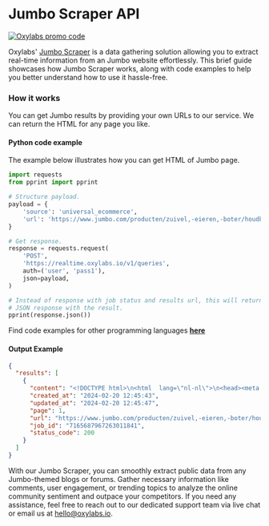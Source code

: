 # Jumbo Scraper API

[![Oxylabs promo code](https://user-images.githubusercontent.com/129506779/250792357-8289e25e-9c36-4dc0-a5e2-2706db797bb5.png)](https://oxylabs.go2cloud.org/aff_c?offer_id=7&aff_id=877&url_id=112)

Oxylabs' [Jumbo Scraper](https://oxylabs.io/products/scraper-api/ecommerce/jumbo?utm_source=github&utm_medium=repositories&utm_campaign=product) is a data gathering solution allowing you to extract real-time information from an Jumbo website effortlessly. This brief guide showcases how Jumbo Scraper works, along with code examples to help you better understand how to use it hassle-free.

### How it works

You can get Jumbo results by providing your own URLs to our service. We can return the HTML for any page you like.

#### Python code example

The example below illustrates how you can get HTML of Jumbo page.

```python
import requests
from pprint import pprint

# Structure payload.
payload = {
    'source': 'universal_ecommerce',
    'url': 'https://www.jumbo.com/producten/zuivel,-eieren,-boter/houdbare-melk-en-zuivel/'
}

# Get response.
response = requests.request(
    'POST',
    'https://realtime.oxylabs.io/v1/queries',
    auth=('user', 'pass1'),
    json=payload,
)

# Instead of response with job status and results url, this will return the
# JSON response with the result.
pprint(response.json())
```
Find code examples for other programming languages [**here**](https://github.com/oxylabs/jumbo-scraper/tree/main/code%20examples)

#### Output Example
```json
{
  "results": [
    {
      "content": "<!DOCTYPE html>\n<html  lang=\"nl-nl\">\n<head><meta charset=\"utf-8\">\n<meta name=\"viewport\" content=\"wid ... </html>",
      "created_at": "2024-02-20 12:45:43",
      "updated_at": "2024-02-20 12:45:47",
      "page": 1,
      "url": "https://www.jumbo.com/producten/zuivel,-eieren,-boter/houdbare-melk-en-zuivel/",
      "job_id": "7165687967263011841",
      "status_code": 200
    }
  ]
}
```
With our Jumbo Scraper, you can smoothly extract public data from any Jumbo-themed blogs or forums. Gather necessary information like comments, user engagement, or trending topics to analyze the online community sentiment and outpace your competitors. If you need any assistance, feel free to reach out to our dedicated support team via live chat or email us at hello@oxylabs.io.